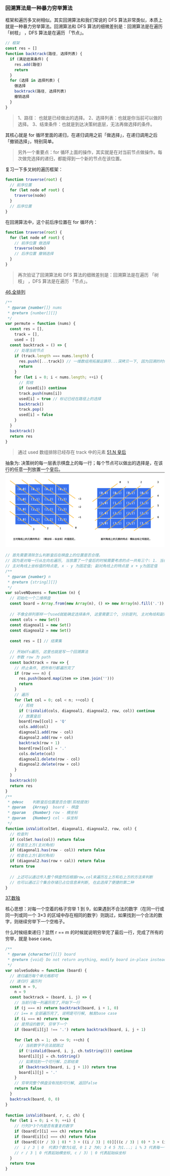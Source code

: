 ### 回溯算法是一种暴力穷举算法

框架和遍历多叉树相似。其实回溯算法和我们常说的 DFS 算法非常类似，本质上就是一种暴力穷举算法。回溯算法和 DFS 算法的细微差别是：回溯算法是在遍历 「树枝」 ，DFS 算法是在遍历 「节点」。

```js
// 框架
const res = []
function backtrack(路径, 选择列表) {
  if (满足结束条件) {
    res.add(路径)
    return
  }
  for (选择 in 选择列表) {
    做选择
    backtrack(路径, 选择列表)
    撤销选择
  }
}
```

> 1、路径： 也就是已经做出的选择。
> 2、选择列表：也就是你当前可以做的选择。
> 3、结束条件：也就是到达决策树底层，无法再做选择的条件。

其核心就是 for 循环里面的递归，在递归调用之前「做选择」，在递归调用之后「撤销选择」，特别简单。

> 另外一个重要点：for 循环上面的操作，其实就是在对当前节点做操作。每次做完选择的递归，都能得到一个新的节点在该位置。

复习一下多叉树的遍历框架：

```js
function traverse(root) {
  // 前序位置
  for (let node of root) {
    traverse(node)
  }
  // 后序位置
}
```

在回溯算法中，这个前后序位置在 for 循环内：

```js
function traverse(root) {
  for (let node of root) {
    // 前序位置 做选择
    traverse(node)
    // 后序位置 撤销选择
  }
}
```

> 再次验证了回溯算法和 DFS 算法的细微差别是：回溯算法是在遍历 「树枝」 ，DFS 算法是在遍历 「节点」。

[46.全排列](https://leetcode.cn/problems/permutations/)

```js
/**
 * @param {number[]} nums
 * @return {number[][]}
 */
var permute = function (nums) {
  const res = [],
    track = [],
    used = []
  const backtrack = () => {
    // 处理当前节点
    if (track.length === nums.length) {
      res.push([...track]) // 一维数组用拓展运算符...深拷贝一下, 因为回溯的时候会改变
      return
    }
    for (let i = 0; i < nums.length; ++i) {
      // 剪枝
      if (used[i]) continue
      track.push(nums[i])
      used[i] = true // 标记已经在路径上的选择
      backtrack()
      track.pop()
      used[i] = false
    }
  }
  backtrack()
  return res
}
```

> 通过 used 数组排除已经存在 track 中的元素
> [51.N 皇后](https://leetcode.cn/problems/n-queens/)

抽象为: 决策树的每一层表示棋盘上的每一行；每个节点可以做出的选择是，在该行的任意一列放置一个皇后。
![回溯算法-2022-06-15](https://raw.githubusercontent.com/yokiizx/picgo/main/images/%E5%9B%9E%E6%BA%AF%E7%AE%97%E6%B3%95-2022-06-15.png)

```js
// 首先需要清除怎么判断皇后在棋盘上的位置是否合理。
// 因为是对每一行从左向右遍历, 当放置了一个皇后的时候需要考虑的点一共有三个: 1. 当前列上是否放有皇后; 2. 主对角线上是否放有皇后; 3. 副对角线上是否放有皇后
// 主对角线上坐标值的特点是, x - y 为固定值; 副对角线上的特点是 x + y为固定值
/**
 * @param {number} n
 * @return {string[][]}
 */
var solveNQueens = function (n) {
  // 初始化一个二维棋盘
  const board = Array.from(new Array(n), () => new Array(n).fill('.'))

  // 不像全排列那样一个used就能确定选择条件, 这里需要三个, 分别是列, 主对角线和副对角线
  const cols = new Set()
  const diagnoal1 = new Set()
  const diagnoal2 = new Set()

  const res = [] // 结果集

  // 开始dfs遍历, 这里也就是写一个回溯算法
  // 参数 row 为 path
  const backtrack = row => {
    // 终止条件, 把所有行都遍历完了
    if (row === n) {
      res.push(board.map(item => item.join('')))
      return
    }
    // 遍历
    for (let col = 0; col < n; ++col) {
      // 剪枝
      if (!isValid(cols, diagnoal1, diagnoal2, row, col)) continue
      // 放置皇后
      board[row][col] = 'Q'
      cols.add(col)
      diagnoal1.add(row - col)
      diagnoal2.add(row + col)
      backtrack(row + 1)
      board[row][col] = '.'
      cols.delete(col)
      diagnoal1.delete(row - col)
      diagnoal2.delete(row + col)
    }
  }
  backtrack(0)
  return res
}
/**
 * @desc    判断皇后位置是否合理(剪枝提效)
 * @param   {Array}  board - 棋盘
 * @param   {Number} row - 横坐标
 * @param   {Number} col - 纵坐标
 */
function isValid(colSet, diagonal1, diagnoal2, row, col) {
  // 检查列
  if (colSet.has(col)) return false
  // 检查左上方(主对角线)
  if (diagonal1.has(row - col)) return false
  // 检查右上方(副对角线)
  if (diagonal2.has(row + cal)) return false
  return true

  // 上述可以通过传入整个棋盘然后根据row,col来遍历左上方和右上方的方法来判断
  // 也可以通过三个集合存储已占位信息来判断, 在此选择了便捷的第二种
}
```

[37.数独](https://leetcode.cn/problems/sudoku-solver/)

核心思想：对每一个空着的格子穷举 1 到 9，如果遇到不合法的数字（在同一行或同一列或同一个 3×3 的区域中存在相同的数字）则跳过，如果找到一个合法的数字，则继续穷举下一个空格子。

什么时候结束递归？显然 r == m 的时候就说明穷举完了最后一行，完成了所有的穷举，就是 base case。

```js
/**
 * @param {character[][]} board
 * @return {void} Do not return anything, modify board in-place instead.
 */
var solveSudoku = function (board) {
  // 递归遍历每个单元格即可
  // 递归行 遍历列
  const m = 9,
    n = 9
  const backtrack = (board, i, j) => {
    // 当前行每一列遍历完了,开始下一行
    if (j === n) return backtrack(board, i + 1, 0)
    // i== m 全部遍历完了, 说明是可行解, 触发base case
    if (i === m) return true
    // 是预设的数字, 穷举下一个
    if (board[i][j] !== '.') return backtrack(board, i, j + 1)

    for (let ch = 1; ch <= 9; ++ch) {
      // 当前数字不合法就跳过
      if (!isValid(board, i, j, ch.toString())) continue
      board[i][j] = ch.toString()
      // 如果找到一个可行解，立即结束
      if (backtrack(board, i, j + 1)) return true
      board[i][j] = '.'
    }
    // 穷举完整个棋盘没有找到可行解, 返回false
    return false
  }
  backtrack(board, 0, 0)
}

function isValid(board, r, c, ch) {
  for (let i = 0; i < 9; ++i) {
    // 行列3*3个内是否有重复的数字
    if (board[r][i] === ch) return false
    if (board[i][c] === ch) return false
    if (board[((r / 3) | 0) * 3 + ((i / 3) | 0)][((c / 3) | 0) * 3 + (i % 3)] === ch) return false
    //  i / 3 | 0  代表3个数为1组, 0 1 2 为0; 3 4 5 为1...; i % 3 代表每一个 0 1 2 -> 0 1 2 循环
    // r / 3 | 0 代表起始横坐标, c / 3) | 0 代表起始纵坐标
  }
  return true
}
```
